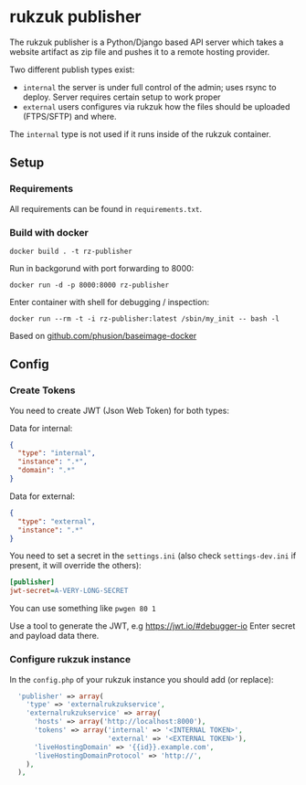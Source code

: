 # rukzuk publisher

The rukzuk publisher is a Python/Django based API server which takes a website artifact as zip file and pushes it to a remote hosting provider.

Two different publish types exist:

* `internal` the server is under full control of the admin; uses rsync to deploy. Server requires certain setup to work proper
* `external` users configures via rukzuk how the files should be uploaded (FTPS/SFTP) and where.

The `internal` type is not used if it runs inside of the rukzuk container.

## Setup

### Requirements

All requirements can be found in `requirements.txt`.

### Build with docker

```
docker build . -t rz-publisher
```

Run in backgorund with port forwarding to 8000:
```
docker run -d -p 8000:8000 rz-publisher
```

Enter container with shell for debugging / inspection:

```
docker run --rm -t -i rz-publisher:latest /sbin/my_init -- bash -l
```

Based on [github.com/phusion/baseimage-docker](https://github.com/phusion/baseimage-docker)

## Config

### Create Tokens

You need to create JWT (Json Web Token) for both types:

Data for internal:

```json
{
  "type": "internal",
  "instance": ".*",
  "domain": ".*"
}
```

Data for external:

```json
{
  "type": "external",
  "instance": ".*"
}
```

You need to set a secret in the `settings.ini` (also check `settings-dev.ini` if present, it will override the others):

```ini
[publisher]
jwt-secret=A-VERY-LONG-SECRET
```

You can use something like `pwgen 80 1`


Use a tool to generate the JWT, e.g https://jwt.io/#debugger-io 
Enter secret and payload data there.


### Configure rukzuk instance

In the `config.php` of your rukzuk instance you should add (or replace):

```php
  'publisher' => array(
    'type' => 'externalrukzukservice',
    'externalrukzukservice' => array(
      'hosts' => array('http://localhost:8000'),
      'tokens' => array('internal' => '<INTERNAL TOKEN>', 
                        'external' => '<EXTERNAL TOKEN>'),
      'liveHostingDomain' => '{{id}}.example.com',
      'liveHostingDomainProtocol' => 'http://',
    ),
  ),
```

